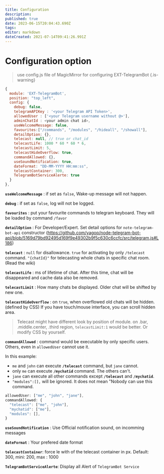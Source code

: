 ```yaml
---
title: Configuration
description: 
published: true
date: 2023-06-15T20:04:43.690Z
tags: 
editor: markdown
dateCreated: 2021-07-14T09:41:26.991Z
---
```


# Configuration option

> use config.js file of MagicMirror for configuring EXT-TelegramBot
{.is-warning}


```js
{
  module: 'EXT-TelegramBot',
  position: "top_left",
  config: {
    debug: false,
    telegramAPIKey : '<your Telegram API Token>',
    allowedUser : ['<your Telegram username without @>'],
    adminChatId : <your admin chat id>,
    useWelcomeMessage: false,
    favourites:["/commands", "/modules", "/hideall", "/showall"],
    detailOption: {},
    telecast: null, // true or chat_id
    telecastLife: 1000 * 60 * 60 * 6,
    telecastLimit: 5,
    telecastHideOverflow: true,
    commandAllowed: {},
    useSoundNotification: true,
    dateFormat: "DD-MM-YYYY HH:mm:ss",
    telecastContainer: 300,
    TelegramBotServiceAlerte: true
  }
},
```

**`useWelcomeMessage`** : if set as `false`, Wake-up message will not happen.

**`debug`** : if set as `false`, log will not be logged.

**`favourites`** : put your favourite commands to telegram keyboard. They will be loaded by command `/favor`

**`detailOption`** : For Developer/Expert. Set detail options for `note-telegram-bot-api` constructor (https://github.com/yagop/node-telegram-bot-api/blob/5169d79bd92495d169f9e49302b9f5c630c6ccfc/src/telegram.js#L186)

**`telecast`** : `null` for disallowance. `true` for activating by only `/telecast` command. `"{chatId}"` for telecasting whole chats in specific chat room. (Read the wiki)

**`telecastLife`** : ms of lifetime of chat. After this time, chat will be disappeared and cache data also be removed.

**`telecastLimit`** : How many chats be displayed. Older chat will be shifted by new one.

**`telecastHideOverflow`** : on `true`, when overflowed old chats will be hidden. (defined by CSS) If you have touch/mouse interface, you can scroll hidden area.
> Telecast might have different look by position of module. on .bar, .middle.center, .third region, `telecastLimit:1` would be better. Or modify CSS by yourself.

**`commandAllowed`** : command would be executable by only specific users. Others, even in `allowedUser` cannot use it.

In this example:
   - `me` and `john` can execute **`/telecast`** command, but `jane` cannot.
   - only `me` can execute **`/mychatid`** command. The others can't.
   - `jane` can execute all other commands except **`/telecast`** and **`/mychatid`**.
   - `"modules":[],` will be ignored. It does not mean "Nobody can use this command.
```js
allowedUser: ["me", "john", "jane"],
commandAllowed: {
  "telecast": ["me", "john"],
  "mychatid": ["me"],
  "modules": [],
}
```

**`useSoundNotification`** : Use Official notification sound, on incomming messages

**`dateFormat`** : Your prefered date format

**`telecastContainer`**: force le with of the telecast container in px. Default: 300, mini: 200, max : 1000

**`TelegramBotServiceAlerte`**: Display all Alert of `TelegramBot Service`